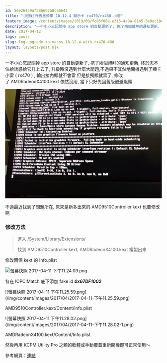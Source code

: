 ```yaml
---
id: 5ee26439af38b667a8ca6642
title: "[紀錄]升級黑頻果 10.12.4 顯示卡 rx470/rx480 小雷"
feature_image: /content/images/2019/09/fc85f08a-e315-4a9a-8145-5e9ac10ef2a0.jpg
description: "一不小心忘記關掉 app store 的自動更新了, 拖了兩個禮拜的通知更新, 終於忍不住給誘惑給它升上去了, 升級時沒遇到什麼大問題,不過果不其然地開機遇到了顯卡小雷 ( rx470 ) , 輸出接內顯就不會雷 但是接獨顯就雷了,…"
date: 2017-04-12
tags: posts
slug: log-upgrade-to-macos-10-12-4-with-rx470-480
layout: layouts/post.njk
---
```


一不小心忘記關掉 app store 的自動更新了, 拖了兩個禮拜的通知更新, 終於忍不住給誘惑給它升上去了, 升級時沒遇到什麼大問題,不過果不其然地開機遇到了顯卡小雷 ( rx470 ) , 輸出接內顯就不會雷 但是接獨顯就雷了, 修改了 AMDRadeonX4100.kext 依然沒用, 當下只好先回舊版避避風頭

![17902779_1314389065320105_1006830695_o.jpg](/img/content/images/2017/04/17902779_1314389065320105_1006830695_o.jpg)

不過最近找到了問題所在, 原來是新多出來的 AMD9510Controller.kext 也要修改啊

### 修改方法

> 進入 /System/Library/Extensions/
>
> 找到 AMD9510Controller.kext, AMDRadeonX4100.kext 複製出來

修改兩個 kext 的 Info.plist

![螢幕快照 2017-04-11 下午11.24.09.png](/img/content/images/2017/04/2017-04-11-%E4%B8%8B%E5%8D%8811.24.09.png)

各在 IOPCIMatch 底下添加 fake id _**0x67DF1002**_

!\[螢幕快照 2017-04-11 下午11.25.59.png\](/img/content/images/2017/04/2017-04-11-下午11.25.59.png)

AMD9510Controller.kext/Content/Info.plist

!\[螢幕快照 2017-04-11 下午11.28.02.png\](/img/content/images/2017/04/2017-04-11-下午11.28.02-1.png)

AMDRadeonX4100.kext/Content/Info.plist

然後再用 KCPM Utility Pro 之類的軟體或手動覆蓋重新開機即可正常使用～

參考網頁：[連結](https://www.theitsage.com/install-radeon-rx-480-gpu-macos-sierra/)
